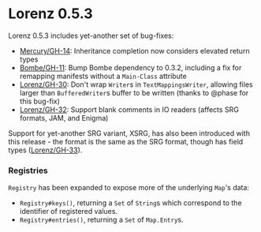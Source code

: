 Lorenz 0.5.3
============

Lorenz 0.5.3 includes yet-another set of bug-fixes:

- [Mercury/GH-14]: Inheritance completion now considers elevated return types
- [Bombe/GH-11]: Bump Bombe dependency to 0.3.2, including a fix for remapping
  manifests without a `Main-Class` attribute
- [Lorenz/GH-30]: Don't wrap `Writer`s in `TextMappingsWriter`, allowing files
  larger than `BufferedWriter`s buffer to be written (thanks to @phase for this
  bug-fix)
- [Lorenz/GH-32]: Support blank comments in IO readers (affects SRG formats, JAM,
  and Enigma)
  
Support for yet-another SRG variant, XSRG, has also been introduced with this
release - the format is the same as the SRG format, though has field types
([Lorenz/GH-33]).
  
### Registries

`Registry` has been expanded to expose more of the underlying `Map`'s data:

- `Registry#keys()`, returning a `Set` of `String`s which correspond to the
  identifier of registered values.
- `Registry#entries()`, returning a `Set` of `Map.Entry`s.

[Mercury/GH-14]: https://github.com/CadixDev/Mercury/issues/14
[Bombe/GH-11]: https://github.com/CadixDev/Bombe/issues/11
[Lorenz/GH-30]: https://github.com/CadixDev/Lorenz/pull/30
[Lorenz/GH-32]: https://github.com/CadixDev/Lorenz/issues/32
[Lorenz/GH-33]: https://github.com/CadixDev/Lorenz/issues/33
